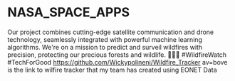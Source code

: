 # NASA_SPACE_APPS
Our project combines cutting-edge satellite communication and drone technology, seamlessly integrated with powerful machine learning algorithms. We're on a mission to predict and surveil wildfires with precision, protecting our precious forests and wildlife. 🌲🔥🚀 #WildfireWatch #TechForGood
https://github.com/Wickypolineni/Wildfire_Tracker 
av=bove is the link to wilfire tracker that my team has created using EONET Data
